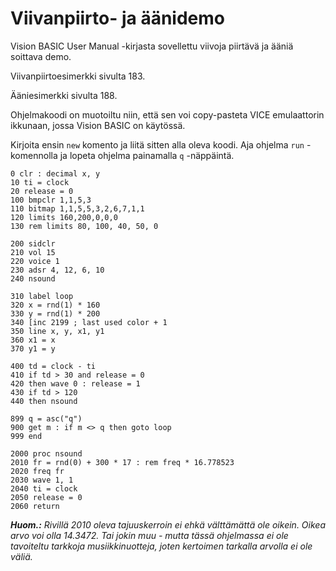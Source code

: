 # Viivanpiirto- ja äänidemo

Vision BASIC User Manual -kirjasta sovellettu viivoja piirtävä ja ääniä soittava demo.

Viivanpiirtoesimerkki sivulta 183.

Ääniesimerkki sivulta 188.

Ohjelmakoodi on muotoiltu niin, että sen voi copy-pasteta VICE emulaattorin ikkunaan, jossa Vision BASIC on käytössä.

Kirjoita ensin `new` komento ja liitä sitten alla oleva koodi. Aja ohjelma `run` -komennolla ja lopeta ohjelma painamalla `q` -näppäintä.

```
0 clr : decimal x, y
10 ti = clock
20 release = 0
100 bmpclr 1,1,5,3
110 bitmap 1,1,5,5,3,2,6,7,1,1
120 limits 160,200,0,0,0
130 rem limits 80, 100, 40, 50, 0

200 sidclr
210 vol 15
220 voice 1
230 adsr 4, 12, 6, 10
240 nsound

310 label loop
320 x = rnd(1) * 160
330 y = rnd(1) * 200
340 [inc 2199 ; last used color + 1
350 line x, y, x1, y1
360 x1 = x
370 y1 = y

400 td = clock - ti
410 if td > 30 and release = 0
420 then wave 0 : release = 1
430 if td > 120
440 then nsound

899 q = asc("q")
900 get m : if m <> q then goto loop
999 end

2000 proc nsound 
2010 fr = rnd(0) + 300 * 17 : rem freq * 16.778523
2020 freq fr
2030 wave 1, 1
2040 ti = clock
2050 release = 0
2060 return

```

_**Huom.:** Rivillä 2010 oleva tajuuskerroin ei ehkä välttämättä ole oikein. Oikea arvo voi olla 14.3472. Tai jokin muu - mutta tässä ohjelmassa ei ole tavoiteltu tarkkoja musiikkinuotteja, joten kertoimen tarkalla arvolla ei ole väliä._
